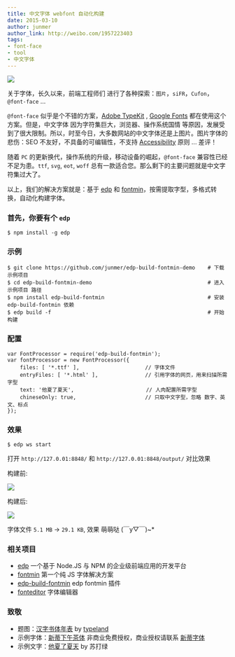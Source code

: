 ```yaml
---
title: 中文字体 webfont 自动化构建 
date: 2015-03-10
author: junmer
author_link: http://weibo.com/1957223403
tags:
- font-face
- tool
- 中文字体
---
```



![](/blog/chinese-font/img/history.gif)

关于字体，长久以来，前端工程师们 进行了各种探索：`图片`，`siFR`，`Cufon`，`@font-face` ...

`@font-face` 似乎是个不错的方案，[Adobe TypeKit](https://typekit.com/fonts) , [Google Fonts](http://www.google.com/fonts/) 都在使用这个方案。但是，中文字体 因为字符集巨大，浏览器、操作系统国情 等原因，发展受到了很大限制。所以，时至今日，大多数网站的中文字体还是上图片。图片字体的悲伤：SEO 不友好，不具备的可编辑性，不支持 [Accessibility](http://en.wikipedia.org/wiki/Accessibility) 原则 ... 差评！

随着 `PC` 的更新换代，操作系统的升级，移动设备的崛起，`@font-face` 兼容性已经不足为患。`ttf`, `svg`, `eot`, `woff` 总有一款适合您。那么剩下的主要问题就是中文字符集过大了。

以上，我们的解决方案就是：基于 [edp](https://github.com/ecomfe/edp) 和 [fontmin](https://github.com/ecomfe/fontmin)，按需提取字型，多格式转换，自动化构建字体。

<!-- more -->

### 首先，你要有个 `edp`

```
$ npm install -g edp
```

### 示例 

```
$ git clone https://github.com/junmer/edp-build-fontmin-demo    # 下载 示例项目
$ cd edp-build-fontmin-demo                                     # 进入 示例项目 路径
$ npm install edp-build-fontmin                                 # 安装 edp-build-fontmin 依赖
$ edp build -f                                                  # 开始构建
```


### 配置

```
var FontProcessor = require('edp-build-fontmin');
var fontProcessor = new FontProcessor({
    files: [ '*.ttf' ],                     // 字体文件
    entryFiles: [ '*.html' ],               // 引用字体的网页，用来扫描所需字型
    text: '他夏了夏天',                       // 人肉配置所需字型
    chineseOnly: true,                      // 只取中文字型，忽略 数字、英文、标点
});
```


### 效果

```
$ edp ws start
```

打开 `http://127.0.01:8848/` 和 `http://127.0.01:8848/output/` 对比效果

构建前:

![](/blog/chinese-font/img/before.png)

构建后:

![](/blog/chinese-font/img/after.png)

字体文件 `5.1 MB` -> `29.1 KB`, 效果 萌萌哒  (￣y▽￣)~*



### 相关项目

- [edp](https://github.com/ecomfe/edp) 一个基于 Node.JS 与 NPM 的企业级前端应用的开发平台
- [fontmin](https://github.com/ecomfe/fontmin) 第一个纯 JS 字体解决方案
- [edp-build-fontmin](https://github.com/ecomfe/edp-build-fontmin) edp fontmin 插件
- [fonteditor](http://font.baidu.com/editor/) 字体编辑器


### 致敬

- 题图：[汉字书体年表](http://blog.typeland.com/articles/169) by [typeland](http://blog.typeland.com/)
- 示例字体：[新蒂下午茶体](http://font.sentywed.com/index_htm_files/SentyTEA-Platinum.ttf) 非商业免费授权，商业授权请联系 [新蒂字体](http://font.sentywed.com/)
- 示例文字：[他夏了夏天](http://music.baidu.com/song/218698/07053564a0854da1aa8) by 苏打绿
